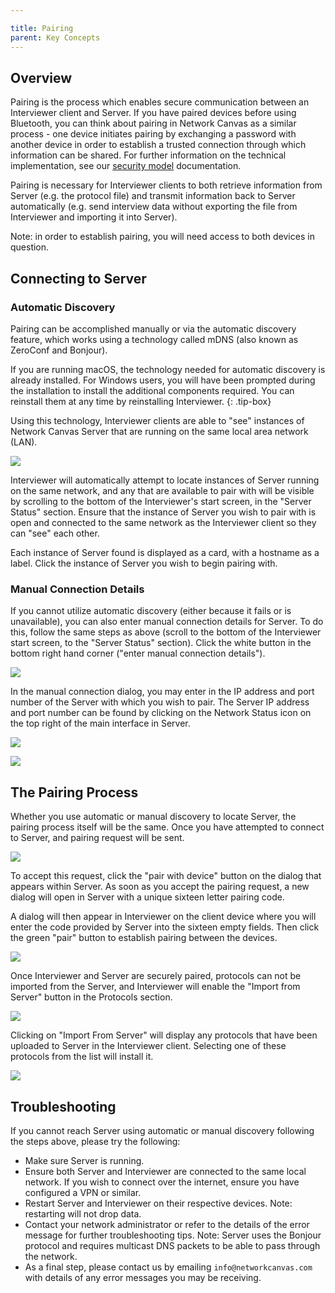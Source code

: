 ```yaml
---

title: Pairing
parent: Key Concepts
---
```

## Overview

Pairing is the process which enables secure communication between an Interviewer client and Server. If you have paired devices before using Bluetooth, you can think about pairing in Network Canvas as a similar process - one device initiates pairing by exchanging a password with another device in order to establish a trusted connection through which information can be shared. For further information on the technical implementation, see our [security model](../../technical-documentation/security-model) documentation.

Pairing is necessary for Interviewer clients to both retrieve information from Server (e.g. the protocol file) and transmit information back to Server automatically (e.g. send interview data without exporting the file from Interviewer and importing it into Server).

Note: in order to establish pairing, you will need access to both devices in question.

## Connecting to Server

### Automatic Discovery

Pairing can be accomplished manually or via the automatic discovery feature, which works using a technology called mDNS (also known as ZeroConf and Bonjour).

If you are running macOS, the technology needed for automatic discovery is already installed. For Windows users, you will have been prompted during the installation to install the additional components required. You can reinstall them at any time by reinstalling Interviewer.
{: .tip-box}

Using this technology, Interviewer clients are able to "see" instances of Network Canvas Server that are running on the same local area network (LAN).

![](../../assets/img/key-concepts/pairing/nc-found-server.png)

Interviewer will automatically attempt to locate instances of Server running on the same network, and any that are available to pair with will be visible by scrolling to the bottom of the Interviewer's start screen, in the "Server Status" section. Ensure that the instance of Server you wish to pair with is open and connected to the same network as the Interviewer client so they can "see" each other.

Each instance of Server found is displayed as a card, with a hostname as a label. Click the instance of Server you wish to begin pairing with.

### Manual Connection Details

If you cannot utilize automatic discovery (either because it fails or is unavailable), you can also enter manual connection details for Server. To do this, follow the same steps as above (scroll to the bottom of the Interviewer start screen, to the "Server Status" section). Click the white button in the bottom right hand corner ("enter manual connection details").

![](../../assets/img/key-concepts/pairing/nc-manual-pairing.png)

In the manual connection dialog, you may enter in the IP address and port number of the Server with which you wish to pair. The Server IP address and port number can be found by clicking on the Network Status icon on the top right of the main interface in Server.

![](../../assets/img/key-concepts/pairing/server-network-status-button.png)

![](../../assets/img/key-concepts/pairing/server-manual-details.png)

## The Pairing Process

Whether you use automatic or manual discovery to locate Server, the pairing process itself will be the same. Once you have attempted to connect to Server, and pairing request will be sent.

![](../../assets/img/key-concepts/pairing/server-acknowledge.png)

To accept this request, click the "pair with device" button on the dialog that appears within Server. As soon as you accept the pairing request, a new dialog will open in Server with a unique sixteen letter pairing code.

A dialog will then appear in Interviewer on the client device where you will enter the code provided by Server into the sixteen empty fields. Then click the green "pair" button to establish pairing between the devices.

![](../../assets/img/key-concepts/pairing/nc-pairing-code.png)

Once Interviewer and Server are securely paired, protocols can not be imported from the Server, and Interviewer will enable the "Import from Server" button in the Protocols section.

![](../../assets/img/key-concepts/pairing/nc-import-from-server.png)

Clicking on "Import From Server" will display any protocols that have been uploaded to Server in the Interviewer client. Selecting one of these protocols from the list will install it.

![](../../assets/img/key-concepts/pairing/protocol-list.png)

## Troubleshooting

If you cannot reach Server using automatic or manual discovery following the steps above, please try the following:

* Make sure Server is running.
* Ensure both Server and Interviewer are connected to the same local network. If you wish to connect over the internet, ensure you have configured a VPN or similar.
* Restart Server and Interviewer on their respective devices. Note: restarting will not drop data.
* Contact your network administrator or refer to the details of the error message for further troubleshooting tips. Note: Server uses the Bonjour protocol and requires multicast DNS packets to be able to pass through the network.
* As a final step, please contact us by emailing `info@networkcanvas.com` with details of any error messages you may be receiving.

